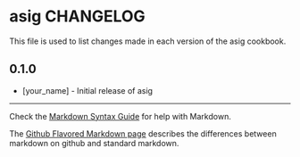 asig CHANGELOG
==============

This file is used to list changes made in each version of the asig cookbook.

0.1.0
-----
- [your_name] - Initial release of asig

- - -
Check the [Markdown Syntax Guide](http://daringfireball.net/projects/markdown/syntax) for help with Markdown.

The [Github Flavored Markdown page](http://github.github.com/github-flavored-markdown/) describes the differences between markdown on github and standard markdown.
